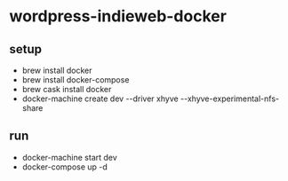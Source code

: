 # wordpress-indieweb-docker
## setup
* brew install docker
* brew install docker-compose
* brew cask install docker
* docker-machine create dev --driver xhyve --xhyve-experimental-nfs-share
## run
* docker-machine start dev
* docker-compose up -d
